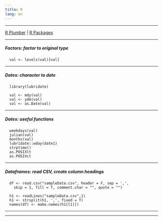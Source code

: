 ```yaml
---
title: R 
lang: en
---
```


***

[R Plumber](r/rPlumber.html) | [R Packages](r/rPackage.html)

***

##### Factors: factor to original type
```
  val <- levels(val)[val]
```

***

##### Dates: character to date
```
  library(lubridate)
  
  val <- mdy(val)   
  val <- ydm(val)
  val <- as.Date(val) 
```

***

##### Dates: useful functions
```
  weekdays(val) 
  julian(val)
  months(val)
  lubridate::wday(date1)
  strptime() 
  as.POSIXlt
  as.POSIXct
```

***

##### Dataframes: read CSV, create column headings
```
  df <- read.csv("sampleData.csv", header = F, sep = ',', 
    skip = 1, fill = T, comment.char = "", quote = "")
  
  h1 <- readLines("sampleData.csv",1)
  h1 <- strsplit(h1, ',', fixed = T)
  names(df) <- make.names(h1[[1]])
```

***
***